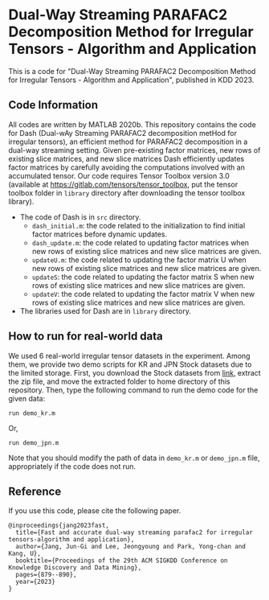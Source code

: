 # Dual-Way Streaming PARAFAC2 Decomposition Method for Irregular Tensors - Algorithm and Application
This is a code for "Dual-Way Streaming PARAFAC2 Decomposition Method for Irregular Tensors - Algorithm and Application", published in KDD 2023.

## Code Information
All codes are written by MATLAB 2020b.
This repository contains the code for Dash (Dual-wAy Streaming PARAFAC2 decomposition metHod for irregular tensors), an efficient method for PARAFAC2 decomposition in a dual-way streaming setting. Given pre-existing factor matrices, new rows of existing slice matrices, and new slice matrices Dash efficiently updates factor matrices by carefully avoiding the computations involved with an accumulated tensor.
Our code requires Tensor Toolbox version 3.0 (available at https://gitlab.com/tensors/tensor_toolbox, put the tensor toolbox folder in `library` directory after downloading the tensor toolbox library).

* The code of Dash is in `src` directory.
    * `dash_initial.m`: the code related to the initialization to find initial factor matrices before dynamic updates.
    * `dash_update.m`: the code related to updating factor matrices when new rows of existing slice matrices and new slice matrices are given.
    * `updateU.m`: the code related to updating the factor matrix U when new rows of existing slice matrices and new slice matrices are given.
    * `updateS`: the code related to updating the factor matrix S when new rows of existing slice matrices and new slice matrices are given.
    * `updateV`: the code related to updating the factor matrix V when new rows of existing slice matrices and new slice matrices are given.
* The libraries used for Dash are in `library` directory.


## How to run for real-world data
We used 6 real-world irregular tensor datasets in the experiment.
Among them, we provide two demo scripts for KR and JPN Stock datasets due to the limited storage.
First, you download the Stock datasets from [link](https://drive.google.com/file/d/1Fp2svqL_P8m3wDSRWC8IfqLim0dmaKsY/view?usp=share_link), extract the zip file, and move the extracted folder to home directory of this repository.
Then, type the following command to run the demo code for the given data:  
   
   `run demo_kr.m`

Or, 

   `run demo_jpn.m`

Note that you should modify the path of data in `demo_kr.m` or `demo_jpn.m` file, appropriately if the code does not run.

## Reference
If you use this code, please cite the following paper.
```
@inproceedings{jang2023fast,
  title={Fast and accurate dual-way streaming parafac2 for irregular tensors-algorithm and application},
  author={Jang, Jun-Gi and Lee, Jeongyoung and Park, Yong-chan and Kang, U},
  booktitle={Proceedings of the 29th ACM SIGKDD Conference on Knowledge Discovery and Data Mining},
  pages={879--890},
  year={2023}
}
```
